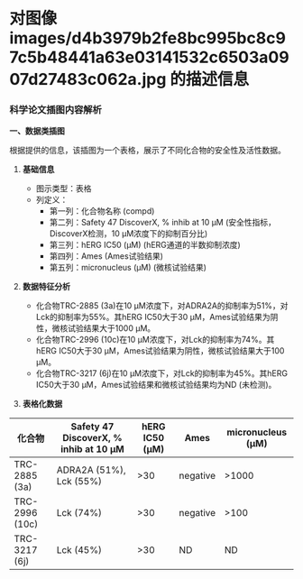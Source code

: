 # 对图像 images/d4b3979b2fe8bc995bc8c97c5b48441a63e03141532c6503a0907d27483c062a.jpg 的描述信息

### 科学论文插图内容解析

**一、数据类插图**

根据提供的信息，该插图为一个表格，展示了不同化合物的安全性及活性数据。

1.  **基础信息**

    *   图示类型：表格
    *   列定义：
        *   第一列：化合物名称 (compd)
        *   第二列：Safety 47 DiscoverX, % inhib at 10 μM (安全性指标，DiscoverX检测，10 μM浓度下的抑制百分比)
        *   第三列：hERG IC50 (μM) (hERG通道的半数抑制浓度)
        *   第四列：Ames (Ames试验结果)
        *   第五列：micronucleus (μM) (微核试验结果)

2.  **数据特征分析**

    *   化合物TRC-2885 (3a)在10 μM浓度下，对ADRA2A的抑制率为51%，对Lck的抑制率为55%。其hERG IC50大于30 μM，Ames试验结果为阴性，微核试验结果大于1000 μM。
    *   化合物TRC-2996 (10c)在10 μM浓度下，对Lck的抑制率为74%。其hERG IC50大于30 μM，Ames试验结果为阴性，微核试验结果大于100 μM。
    *   化合物TRC-3217 (6j)在10 μM浓度下，对Lck的抑制率为45%。其hERG IC50大于30 μM，Ames试验结果和微核试验结果均为ND (未检测)。

3.  **表格化数据**

| 化合物        | Safety 47 DiscoverX, % inhib at 10 μM | hERG IC50 (μM) | Ames     | micronucleus (μM) |
| ------------- | ------------------------------------- | --------------- | -------- | ------------------- |
| TRC-2885 (3a) | ADRA2A (51%), Lck (55%)              | >30             | negative | >1000               |
| TRC-2996 (10c) | Lck (74%)                             | >30             | negative | >100                |
| TRC-3217 (6j) | Lck (45%)                             | >30             | ND       | ND                  |

